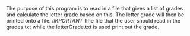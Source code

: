 The purpose of this program is to read in a file that gives a list of grades and calculate the letter grade based on this. The letter grade will then be printed onto a file. *IMPORTANT* The file that the user should read in the grades.txt while the letterGrade.txt is used print out the grade. 
